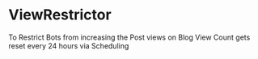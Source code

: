 # ViewRestrictor
To Restrict Bots from increasing the Post views on Blog
View Count gets reset every 24 hours via Scheduling
